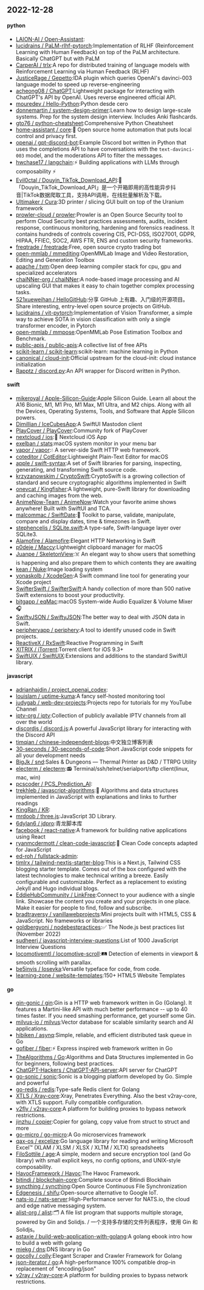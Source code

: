 ## 2022-12-28

#### python
* [LAION-AI / Open-Assistant](https://github.com/LAION-AI/Open-Assistant):
* [lucidrains / PaLM-rlhf-pytorch](https://github.com/lucidrains/PaLM-rlhf-pytorch):Implementation of RLHF (Reinforcement Learning with Human Feedback) on top of the PaLM architecture. Basically ChatGPT but with PaLM
* [CarperAI / trlx](https://github.com/CarperAI/trlx):A repo for distributed training of language models with Reinforcement Learning via Human Feedback (RLHF)
* [JusticeRage / Gepetto](https://github.com/JusticeRage/Gepetto):IDA plugin which queries OpenAI's davinci-003 language model to speed up reverse-engineering
* [acheong08 / ChatGPT](https://github.com/acheong08/ChatGPT):Lightweight package for interacting with ChatGPT's API by OpenAI. Uses reverse engineered official API.
* [mouredev / Hello-Python](https://github.com/mouredev/Hello-Python):Python desde cero
* [donnemartin / system-design-primer](https://github.com/donnemartin/system-design-primer):Learn how to design large-scale systems. Prep for the system design interview. Includes Anki flashcards.
* [gto76 / python-cheatsheet](https://github.com/gto76/python-cheatsheet):Comprehensive Python Cheatsheet
* [home-assistant / core](https://github.com/home-assistant/core):🏡
Open source home automation that puts local control and privacy first.
* [openai / gpt-discord-bot](https://github.com/openai/gpt-discord-bot):Example Discord bot written in Python that uses the completions API to have conversations with the `text-davinci-003` model, and the moderations API to filter the messages.
* [hwchase17 / langchain](https://github.com/hwchase17/langchain):⚡
Building applications with LLMs through composability
⚡
* [Evil0ctal / Douyin_TikTok_Download_API](https://github.com/Evil0ctal/Douyin_TikTok_Download_API):🚀
「Douyin_TikTok_Download_API」是一个开箱即用的高性能异步抖音|TikTok数据爬取工具，支持API调用，在线批量解析及下载。
* [Ultimaker / Cura](https://github.com/Ultimaker/Cura):3D printer / slicing GUI built on top of the Uranium framework
* [prowler-cloud / prowler](https://github.com/prowler-cloud/prowler):Prowler is an Open Source Security tool to perform Cloud Security best practices assessments, audits, incident response, continuous monitoring, hardening and forensics readiness. It contains hundreds of controls covering CIS, PCI-DSS, ISO27001, GDPR, HIPAA, FFIEC, SOC2, AWS FTR, ENS and custom security frameworks.
* [freqtrade / freqtrade](https://github.com/freqtrade/freqtrade):Free, open source crypto trading bot
* [open-mmlab / mmediting](https://github.com/open-mmlab/mmediting):OpenMMLab Image and Video Restoration, Editing and Generation Toolbox
* [apache / tvm](https://github.com/apache/tvm):Open deep learning compiler stack for cpu, gpu and specialized accelerators
* [chaiNNer-org / chaiNNer](https://github.com/chaiNNer-org/chaiNNer):A node-based image processing and AI upscaling GUI that makes it easy to chain together complex processing tasks.
* [521xueweihan / HelloGitHub](https://github.com/521xueweihan/HelloGitHub):分享 GitHub 上有趣、入门级的开源项目。Share interesting, entry-level open source projects on GitHub.
* [lucidrains / vit-pytorch](https://github.com/lucidrains/vit-pytorch):Implementation of Vision Transformer, a simple way to achieve SOTA in vision classification with only a single transformer encoder, in Pytorch
* [open-mmlab / mmpose](https://github.com/open-mmlab/mmpose):OpenMMLab Pose Estimation Toolbox and Benchmark.
* [public-apis / public-apis](https://github.com/public-apis/public-apis):A collective list of free APIs
* [scikit-learn / scikit-learn](https://github.com/scikit-learn/scikit-learn):scikit-learn: machine learning in Python
* [canonical / cloud-init](https://github.com/canonical/cloud-init):Official upstream for the cloud-init: cloud instance initialization
* [Rapptz / discord.py](https://github.com/Rapptz/discord.py):An API wrapper for Discord written in Python.

#### swift
* [mikeroyal / Apple-Silicon-Guide](https://github.com/mikeroyal/Apple-Silicon-Guide):Apple Silicon Guide. Learn all about the A16 Bionic, M1, M1 Pro, M1 Max, M1 Ultra, and M2 chips. Along with all the Devices, Operating Systems, Tools, and Software that Apple Silicon powers.
* [Dimillian / IceCubesApp](https://github.com/Dimillian/IceCubesApp):A SwiftUI Mastodon client
* [PlayCover / PlayCover](https://github.com/PlayCover/PlayCover):Community fork of PlayCover
* [nextcloud / ios](https://github.com/nextcloud/ios):📱
Nextcloud iOS App
* [exelban / stats](https://github.com/exelban/stats):macOS system monitor in your menu bar
* [vapor / vapor](https://github.com/vapor/vapor):💧
A server-side Swift HTTP web framework.
* [coteditor / CotEditor](https://github.com/coteditor/CotEditor):Lightweight Plain-Text Editor for macOS
* [apple / swift-syntax](https://github.com/apple/swift-syntax):A set of Swift libraries for parsing, inspecting, generating, and transforming Swift source code.
* [krzyzanowskim / CryptoSwift](https://github.com/krzyzanowskim/CryptoSwift):CryptoSwift is a growing collection of standard and secure cryptographic algorithms implemented in Swift
* [onevcat / Kingfisher](https://github.com/onevcat/Kingfisher):A lightweight, pure-Swift library for downloading and caching images from the web.
* [AnimeNow-Team / AnimeNow](https://github.com/AnimeNow-Team/AnimeNow):Watch your favorite anime shows anywhere! Built with SwiftUI and TCA.
* [malcommac / SwiftDate](https://github.com/malcommac/SwiftDate):🐔
Toolkit to parse, validate, manipulate, compare and display dates, time & timezones in Swift.
* [stephencelis / SQLite.swift](https://github.com/stephencelis/SQLite.swift):A type-safe, Swift-language layer over SQLite3.
* [Alamofire / Alamofire](https://github.com/Alamofire/Alamofire):Elegant HTTP Networking in Swift
* [p0deje / Maccy](https://github.com/p0deje/Maccy):Lightweight clipboard manager for macOS
* [Juanpe / SkeletonView](https://github.com/Juanpe/SkeletonView):☠️
An elegant way to show users that something is happening and also prepare them to which contents they are awaiting
* [kean / Nuke](https://github.com/kean/Nuke):Image loading system
* [yonaskolb / XcodeGen](https://github.com/yonaskolb/XcodeGen):A Swift command line tool for generating your Xcode project
* [SwifterSwift / SwifterSwift](https://github.com/SwifterSwift/SwifterSwift):A handy collection of more than 500 native Swift extensions to boost your productivity.
* [bitgapp / eqMac](https://github.com/bitgapp/eqMac):macOS System-wide Audio Equalizer & Volume Mixer
🎧
* [SwiftyJSON / SwiftyJSON](https://github.com/SwiftyJSON/SwiftyJSON):The better way to deal with JSON data in Swift.
* [peripheryapp / periphery](https://github.com/peripheryapp/periphery):A tool to identify unused code in Swift projects.
* [ReactiveX / RxSwift](https://github.com/ReactiveX/RxSwift):Reactive Programming in Swift
* [XITRIX / iTorrent](https://github.com/XITRIX/iTorrent):Torrent client for iOS 9.3+
* [SwiftUIX / SwiftUIX](https://github.com/SwiftUIX/SwiftUIX):Extensions and additions to the standard SwiftUI library.

#### javascript
* [adrianhajdin / project_openai_codex](https://github.com/adrianhajdin/project_openai_codex):
* [louislam / uptime-kuma](https://github.com/louislam/uptime-kuma):A fancy self-hosted monitoring tool
* [judygab / web-dev-projects](https://github.com/judygab/web-dev-projects):Projects repo for tutorials for my YouTube Channel
* [iptv-org / iptv](https://github.com/iptv-org/iptv):Collection of publicly available IPTV channels from all over the world
* [discordjs / discord.js](https://github.com/discordjs/discord.js):A powerful JavaScript library for interacting with the Discord API
* [timqian / chinese-independent-blogs](https://github.com/timqian/chinese-independent-blogs):中文独立博客列表
* [30-seconds / 30-seconds-of-code](https://github.com/30-seconds/30-seconds-of-code):Short JavaScript code snippets for all your development needs
* [BigJk / snd](https://github.com/BigJk/snd):Sales & Dungeons — Thermal Printer as D&D / TTRPG Utility
* [electerm / electerm](https://github.com/electerm/electerm):📻
Terminal/ssh/telnet/serialport/sftp client(linux, mac, win)
* [pcscoder / PCS_Prediction_AI](https://github.com/pcscoder/PCS_Prediction_AI):
* [trekhleb / javascript-algorithms](https://github.com/trekhleb/javascript-algorithms):📝
Algorithms and data structures implemented in JavaScript with explanations and links to further readings
* [KingRan / KR](https://github.com/KingRan/KR):
* [mrdoob / three.js](https://github.com/mrdoob/three.js):JavaScript 3D Library.
* [6dylan6 / jdpro](https://github.com/6dylan6/jdpro):青龙脚本库
* [facebook / react-native](https://github.com/facebook/react-native):A framework for building native applications using React
* [ryanmcdermott / clean-code-javascript](https://github.com/ryanmcdermott/clean-code-javascript):🛁
Clean Code concepts adapted for JavaScript
* [ed-roh / fullstack-admin](https://github.com/ed-roh/fullstack-admin):
* [timlrx / tailwind-nextjs-starter-blog](https://github.com/timlrx/tailwind-nextjs-starter-blog):This is a Next.js, Tailwind CSS blogging starter template. Comes out of the box configured with the latest technologies to make technical writing a breeze. Easily configurable and customizable. Perfect as a replacement to existing Jekyll and Hugo individual blogs.
* [EddieHubCommunity / LinkFree](https://github.com/EddieHubCommunity/LinkFree):Connect to your audience with a single link. Showcase the content you create and your projects in one place. Make it easier for people to find, follow and subscribe.
* [bradtraversy / vanillawebprojects](https://github.com/bradtraversy/vanillawebprojects):Mini projects built with HTML5, CSS & JavaScript. No frameworks or libraries
* [goldbergyoni / nodebestpractices](https://github.com/goldbergyoni/nodebestpractices):✅
The Node.js best practices list (November 2022)
* [sudheerj / javascript-interview-questions](https://github.com/sudheerj/javascript-interview-questions):List of 1000 JavaScript Interview Questions
* [locomotivemtl / locomotive-scroll](https://github.com/locomotivemtl/locomotive-scroll):🛤
Detection of elements in viewport & smooth scrolling with parallax.
* [be5invis / Iosevka](https://github.com/be5invis/Iosevka):Versatile typeface for code, from code.
* [learning-zone / website-templates](https://github.com/learning-zone/website-templates):150+ HTML5 Website Templates

#### go
* [gin-gonic / gin](https://github.com/gin-gonic/gin):Gin is a HTTP web framework written in Go (Golang). It features a Martini-like API with much better performance -- up to 40 times faster. If you need smashing performance, get yourself some Gin.
* [milvus-io / milvus](https://github.com/milvus-io/milvus):Vector database for scalable similarity search and AI applications.
* [hibiken / asynq](https://github.com/hibiken/asynq):Simple, reliable, and efficient distributed task queue in Go
* [gofiber / fiber](https://github.com/gofiber/fiber):⚡️
Express inspired web framework written in Go
* [TheAlgorithms / Go](https://github.com/TheAlgorithms/Go):Algorithms and Data Structures implemented in Go for beginners, following best practices.
* [ChatGPT-Hackers / ChatGPT-API-server](https://github.com/ChatGPT-Hackers/ChatGPT-API-server):API server for ChatGPT
* [go-sonic / sonic](https://github.com/go-sonic/sonic):Sonic is a blogging platform developed by Go. Simple and powerful
* [go-redis / redis](https://github.com/go-redis/redis):Type-safe Redis client for Golang
* [XTLS / Xray-core](https://github.com/XTLS/Xray-core):Xray, Penetrates Everything. Also the best v2ray-core, with XTLS support. Fully compatible configuration.
* [v2fly / v2ray-core](https://github.com/v2fly/v2ray-core):A platform for building proxies to bypass network restrictions.
* [jinzhu / copier](https://github.com/jinzhu/copier):Copier for golang, copy value from struct to struct and more
* [go-micro / go-micro](https://github.com/go-micro/go-micro):A Go microservices framework
* [qax-os / excelize](https://github.com/qax-os/excelize):Go language library for reading and writing Microsoft Excel™ (XLAM / XLSM / XLSX / XLTM / XLTX) spreadsheets
* [FiloSottile / age](https://github.com/FiloSottile/age):A simple, modern and secure encryption tool (and Go library) with small explicit keys, no config options, and UNIX-style composability.
* [HavocFramework / Havoc](https://github.com/HavocFramework/Havoc):The Havoc Framework.
* [bitindi / blockchain-core](https://github.com/bitindi/blockchain-core):Complete source of Bitindi Blockhain
* [syncthing / syncthing](https://github.com/syncthing/syncthing):Open Source Continuous File Synchronization
* [Edgenesis / shifu](https://github.com/Edgenesis/shifu):Open-source alternative to Google IoT.
* [nats-io / nats-server](https://github.com/nats-io/nats-server):High-Performance server for NATS.io, the cloud and edge native messaging system.
* [alist-org / alist](https://github.com/alist-org/alist):🗂️
A file list program that supports multiple storage, powered by Gin and Solidjs. / 一个支持多存储的文件列表程序，使用 Gin 和 Solidjs。
* [astaxie / build-web-application-with-golang](https://github.com/astaxie/build-web-application-with-golang):A golang ebook intro how to build a web with golang
* [miekg / dns](https://github.com/miekg/dns):DNS library in Go
* [gocolly / colly](https://github.com/gocolly/colly):Elegant Scraper and Crawler Framework for Golang
* [json-iterator / go](https://github.com/json-iterator/go):A high-performance 100% compatible drop-in replacement of "encoding/json"
* [v2ray / v2ray-core](https://github.com/v2ray/v2ray-core):A platform for building proxies to bypass network restrictions.
